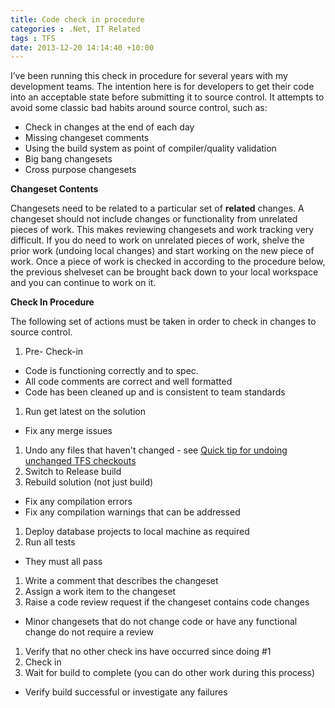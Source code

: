 ```yaml
---
title: Code check in procedure
categories : .Net, IT Related
tags : TFS
date: 2013-12-20 14:14:40 +10:00
---
```


I’ve been running this check in procedure for several years with my development teams. The intention here is for developers to get their code into an acceptable state before submitting it to source control. It attempts to avoid some classic bad habits around source control, such as:

* Check in changes at the end of each day
* Missing changeset comments
* Using the build system as point of compiler/quality validation
* Big bang changesets
* Cross purpose changesets

<!--more-->

**Changeset Contents**

Changesets need to be related to a particular set of **related** changes. A changeset should not include changes or functionality from unrelated pieces of work. This makes reviewing changesets and work tracking very difficult. If you do need to work on unrelated pieces of work, shelve the prior work (undoing local changes) and start working on the new piece of work. Once a piece of work is checked in according to the procedure below, the previous shelveset can be brought back down to your local workspace and you can continue to work on it.

**Check In Procedure**

The following set of actions must be taken in order to check in changes to source control.

1. Pre- Check-in 
  * Code is functioning correctly and to spec.
  * All code comments are correct and well formatted
  * Code has been cleaned up and is consistent to team standards
1. Run get latest on the solution 
  * Fix any merge issues
1. Undo any files that haven't changed - see [Quick tip for undoing unchanged TFS checkouts][0]
1. Switch to Release build
1. Rebuild solution (not just build) 
  * Fix any compilation errors
  * Fix any compilation warnings that can be addressed
1. Deploy database projects to local machine as required
1. Run all tests 
  * They must all pass
1. Write a comment that describes the changeset
1. Assign a work item to the changeset
1. Raise a code review request if the changeset contains code changes 
  * Minor changesets that do not change code or have any functional change do not require a review
1. Verify that no other check ins have occurred since doing #1
1. Check in
1. Wait for build to complete (you can do other work during this process) 
  * Verify build successful or investigate any failures


[0]: /2009/09/09/quick-tip-for-undoing-unchanged-tfs-checkouts/
